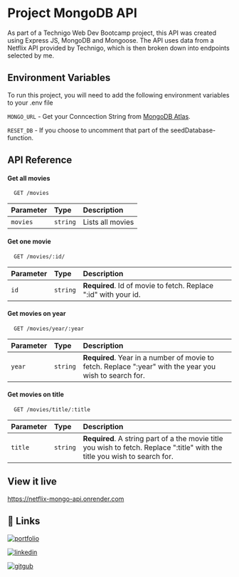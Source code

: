 
# Project MongoDB API

As part of a Technigo Web Dev Bootcamp project, this API was created using Express JS, MongoDB and Mongoose. The API uses data from a Netflix API provided by Technigo, which is then broken down into endpoints selected by me.

## Environment Variables

To run this project, you will need to add the following environment variables to your .env file

`MONGO_URL` - Get your Conncection String from [MongoDB Atlas](https://www.mongodb.com/cloud/atlas/register). 

`RESET_DB` - If you choose to uncomment that part of the seedDatabase-function. 

## API Reference

#### Get all movies

```http
  GET /movies
```

| Parameter | Type     | Description                |
| :-------- | :------- | :------------------------- |
| `movies` | `string` | Lists all movies |

#### Get one movie

```http
  GET /movies/:id/
```

| Parameter | Type     | Description                       |
| :-------- | :------- | :-------------------------------- |
| `id`      | `string` | **Required**. Id of movie to fetch. Replace ":id" with your id. |

#### Get movies on year

```http
  GET /movies/year/:year
```

| Parameter | Type     | Description                       |
| :-------- | :------- | :-------------------------------- |
| `year`      | `string` | **Required**. Year in a number of movie to fetch. Replace ":year" with the year you wish to search for. |

#### Get movies on title

```http
  GET /movies/title/:title
```

| Parameter | Type     | Description                       |
| :-------- | :------- | :-------------------------------- |
| `title`      | `string` | **Required**. A string part of a the movie title you wish to fetch. Replace ":title" with the title you wish to search for.|

## View it live
https://netflix-mongo-api.onrender.com

## 🔗 Links
[![portfolio](https://img.shields.io/badge/my_portfolio-1DA1F2?style=for-the-badge&logo=ko-fi&logoColor=white)](https://portfolio-laura-lyckholm.netlify.app/)

[![linkedin](https://img.shields.io/badge/linkedin-0A66C2?style=for-the-badge&logo=linkedin&logoColor=white)](https://www.linkedin.com/in/lauralyckholm/)

[![gitgub](https://img.shields.io/badge/github-000?style=for-the-badge&logo=github&logoColor=white)](https://github.com/LauraLyckholm)